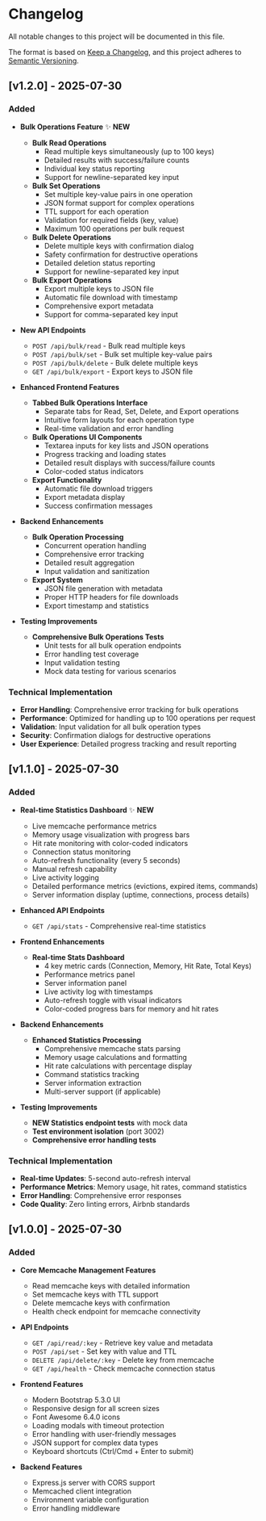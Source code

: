 # Changelog

All notable changes to this project will be documented in this file.

The format is based on [Keep a Changelog](https://keepachangelog.com/en/1.0.0/),
and this project adheres to [Semantic Versioning](https://semver.org/spec/v2.0.0.html).

## [v1.2.0] - 2025-07-30

### Added
- **Bulk Operations Feature** ✨ **NEW**
  - **Bulk Read Operations**
    - Read multiple keys simultaneously (up to 100 keys)
    - Detailed results with success/failure counts
    - Individual key status reporting
    - Support for newline-separated key input
  - **Bulk Set Operations**
    - Set multiple key-value pairs in one operation
    - JSON format support for complex operations
    - TTL support for each operation
    - Validation for required fields (key, value)
    - Maximum 100 operations per bulk request
  - **Bulk Delete Operations**
    - Delete multiple keys with confirmation dialog
    - Safety confirmation for destructive operations
    - Detailed deletion status reporting
    - Support for newline-separated key input
  - **Bulk Export Operations**
    - Export multiple keys to JSON file
    - Automatic file download with timestamp
    - Comprehensive export metadata
    - Support for comma-separated key input

- **New API Endpoints**
  - `POST /api/bulk/read` - Bulk read multiple keys
  - `POST /api/bulk/set` - Bulk set multiple key-value pairs
  - `POST /api/bulk/delete` - Bulk delete multiple keys
  - `GET /api/bulk/export` - Export keys to JSON file

- **Enhanced Frontend Features**
  - **Tabbed Bulk Operations Interface**
    - Separate tabs for Read, Set, Delete, and Export operations
    - Intuitive form layouts for each operation type
    - Real-time validation and error handling
  - **Bulk Operations UI Components**
    - Textarea inputs for key lists and JSON operations
    - Progress tracking and loading states
    - Detailed result displays with success/failure counts
    - Color-coded status indicators
  - **Export Functionality**
    - Automatic file download triggers
    - Export metadata display
    - Success confirmation messages

- **Backend Enhancements**
  - **Bulk Operation Processing**
    - Concurrent operation handling
    - Comprehensive error tracking
    - Detailed result aggregation
    - Input validation and sanitization
  - **Export System**
    - JSON file generation with metadata
    - Proper HTTP headers for file downloads
    - Export timestamp and statistics

- **Testing Improvements**
  - **Comprehensive Bulk Operations Tests**
    - Unit tests for all bulk operation endpoints
    - Error handling test coverage
    - Input validation testing
    - Mock data testing for various scenarios

### Technical Implementation
- **Error Handling**: Comprehensive error tracking for bulk operations
- **Performance**: Optimized for handling up to 100 operations per request
- **Validation**: Input validation for all bulk operation types
- **Security**: Confirmation dialogs for destructive operations
- **User Experience**: Detailed progress tracking and result reporting

## [v1.1.0] - 2025-07-30

### Added
- **Real-time Statistics Dashboard** ✨ **NEW**
  - Live memcache performance metrics
  - Memory usage visualization with progress bars
  - Hit rate monitoring with color-coded indicators
  - Connection status monitoring
  - Auto-refresh functionality (every 5 seconds)
  - Manual refresh capability
  - Live activity logging
  - Detailed performance metrics (evictions, expired items, commands)
  - Server information display (uptime, connections, process details)

- **Enhanced API Endpoints**
  - `GET /api/stats` - Comprehensive real-time statistics

- **Frontend Enhancements**
  - **Real-time Stats Dashboard**
    - 4 key metric cards (Connection, Memory, Hit Rate, Total Keys)
    - Performance metrics panel
    - Server information panel
    - Live activity log with timestamps
    - Auto-refresh toggle with visual indicators
    - Color-coded progress bars for memory and hit rates

- **Backend Enhancements**
  - **Enhanced Statistics Processing**
    - Comprehensive memcache stats parsing
    - Memory usage calculations and formatting
    - Hit rate calculations with percentage display
    - Command statistics tracking
    - Server information extraction
    - Multi-server support (if applicable)

- **Testing Improvements**
  - **NEW Statistics endpoint tests** with mock data
  - **Test environment isolation** (port 3002)
  - **Comprehensive error handling tests**

### Technical Implementation
- **Real-time Updates**: 5-second auto-refresh interval
- **Performance Metrics**: Memory usage, hit rates, command statistics
- **Error Handling**: Comprehensive error responses
- **Code Quality**: Zero linting errors, Airbnb standards

## [v1.0.0] - 2025-07-30

### Added
- **Core Memcache Management Features**
  - Read memcache keys with detailed information
  - Set memcache keys with TTL support
  - Delete memcache keys with confirmation
  - Health check endpoint for memcache connectivity

- **API Endpoints**
  - `GET /api/read/:key` - Retrieve key value and metadata
  - `POST /api/set` - Set key with value and TTL
  - `DELETE /api/delete/:key` - Delete key from memcache
  - `GET /api/health` - Check memcache connection status

- **Frontend Features**
  - Modern Bootstrap 5.3.0 UI
  - Responsive design for all screen sizes
  - Font Awesome 6.4.0 icons
  - Loading modals with timeout protection
  - Error handling with user-friendly messages
  - JSON support for complex data types
  - Keyboard shortcuts (Ctrl/Cmd + Enter to submit)

- **Backend Features**
  - Express.js server with CORS support
  - Memcached client integration
  - Environment variable configuration
  - Error handling middleware
